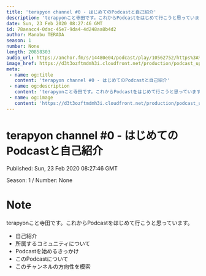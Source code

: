 ```yaml
---
title: 'terapyon channel #0 - はじめてのPodcastと自己紹介'
description: 'terapyonこと寺田です。これからPodcastをはじめて行こうと思っています。  自己紹介 所属するコミュニティについて Podcastを始めるきっかけ このPodcastについて このチャンネ'
date: Sun, 23 Feb 2020 08:27:46 GMT
id: 78aeacc4-0dac-45e7-9da4-4d248aa8b4d2
author: Manabu TERADA
season: 1
number: None
length: 20858303
audio_url: https://anchor.fm/s/14480e04/podcast/play/10562752/https%3A%2F%2Fd3ctxlq1ktw2nl.cloudfront.net%2Fproduction%2F2020-1-23%2F51873485-44100-2-01c9d6c0dff96.mp3
image_href: https://d3t3ozftmdmh3i.cloudfront.net/production/podcast_uploaded/3302665/3302665-1582446732992-f3e5401da36c1.jpg
meta:
 - name: og:title
   content: 'terapyon channel #0 - はじめてのPodcastと自己紹介'
 - name: og:description
   content: 'terapyonこと寺田です。これからPodcastをはじめて行こうと思っています。  自己紹介 所属するコミュニティについて Podcastを始めるきっかけ このPodcastについて このチャンネ'
 - name: og:image
   content: 'https://d3t3ozftmdmh3i.cloudfront.net/production/podcast_uploaded/3302665/3302665-1582446732992-f3e5401da36c1.jpg'
---
```

# terapyon channel #0 - はじめてのPodcastと自己紹介

Published: Sun, 23 Feb 2020 08:27:46 GMT

Season: 1 / Number: None

# Note

<p>terapyonこと寺田です。これからPodcastをはじめて行こうと思っています。</p>
<ul>
 <li>自己紹介</li>
 <li>所属するコミュニティについて</li>
 <li>Podcastを始めるきっかけ</li>
 <li>このPodcastについて</li>
  <li>このチャンネルの方向性を模索</li>
</ul>



<a-player 
:options="{
  audio: [
    {
        name: 'terapyon channel #0 - はじめてのPodcastと自己紹介',
        artist: 'terapyon',
        url: 'https://anchor.fm/s/14480e04/podcast/play/10562752/https%3A%2F%2Fd3ctxlq1ktw2nl.cloudfront.net%2Fproduction%2F2020-1-23%2F51873485-44100-2-01c9d6c0dff96.mp3',
        cover: 'https://d3t3ozftmdmh3i.cloudfront.net/production/podcast_uploaded/3302665/3302665-1582446732992-f3e5401da36c1.jpg'
    }
    ]
}"
/>

